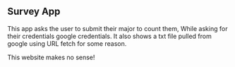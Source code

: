 ## Survey App

  This app asks the user to submit their major to count them,
  While asking for their credentials google credentials.
  It also shows a txt file pulled from google using URL fetch for some reason.

  This website makes no sense!
